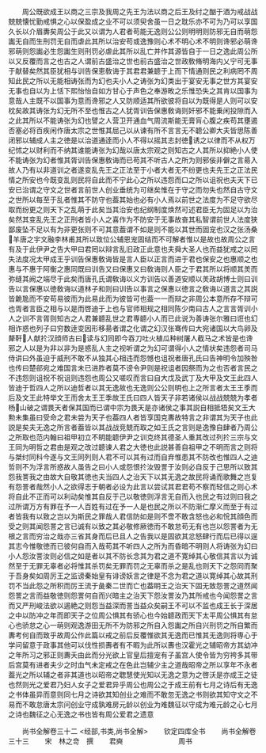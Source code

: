 <!-- { "loadSidebar": true } -->
　　周公既欲成王以商之三宗及我周之先王为法以商之后王及纣之酗于酒为戒战战兢兢懐忧勤戒惧之心以保盈成之业不可以须臾舍虽一日之耽乐亦不可为乃可以享国久长以介眉夀矣周公于此又以谓为人君者苟能无逸则公公则明明则防邪无自而萌怨讟无自而生刑罚无自而虐此其所以治安苟或逸豫则心术不明心术不明则谗邪必萌谗邪萌则怨讟必生怨讟生则刑罚必虐此其所以乱亡并作其源皆自于一日之逸此周公所以又反覆而言之也古之人谓前古盛治之世也前古盛治之世政敎脩明海内乂宁可无事于献替矣然其臣犹相与训告保恵敎诲于其君君兼聼于上而下情通则民之利病罔不周知此民之所以无能相诪张而为幻也夫小人之诪张为幻类出于宴安无事之世方其宴安无事也自以为上恬下熙怡怡自如方甘心于声色之奉游畋之乐惟恐失之其肯以国事为意哉人主既不以国事为意而谗邪之人又防顺适其所欲彼将自以为既得是人则可以安枕矣故其诪张为幻无所不至也惟古之人犹胥训告保惠敎诲则奸邪不能乗闲投隙而入之此其所以不能诪张为幻也譬之人营卫开通血气周流斯能无膏肓心腹之疾苟其壅遏否塞必将百疾闲作唐太宗之世惟其屈己以从谏有所不言言无不聼公卿大夫皆思陈善闭邪以辅成人主之徳是以治道通逹而小人不得以摇其志封徳诱之以律而不从权万纪怵之以财利而不纳其谁能诪张为幻哉以唐太宗观之则知古之人其所以抑絶小人使不能诪张为幻者惟其胥训告保惠敎诲而已苟其不听古人之所为则邪佞非僻之言昜入故人乃有以非道训之者遂变乱先王之正法至于小者大者无不纷更也夫先王之正法民情之所安也今既变乱则民将自此而不宁此心之所以违怨而口之所以诅祝也夫天下已安已治谓之守文之世者言前世人创业垂统为可继矣惟在于守之而勿失也然自古守文之世所以每至于乱者惟其不防守也葢其始也必有小人焉以前世之法度为不足守欲尽取而纷更之则天下之乱萌于此矣当其治安也纪纲制度焕然可述君臣无为固足以为治矣然其变乱先王之正刑者皆小人之喜作为不防安于无事故奋其私智谓前世人法度狭鄙废坠不足以有为非更张则不可其意葢谓不如是则不能以其世而固宠也汉之张汤桑羊唐之宇文融李林甫其所以致位公辅恩宠固结而不可解者惟以是故也故周公之言有及于此伊尹之告大甲曰君罔以辩言乱旧政正此意也夫舜大圣人也而益犹戒之以罔失法度况太甲成王乎训告保惠敎诲皆是言人臣以正言而进于君也保安之也惠顺之也惠与不惠于阿衡之惠同既曰训告又曰保惠又曰敎诲则人臣之于君其所以将顺其羙而弥缝其阙之端尽于此矣而唐孔氏谓敎诲以义方训告以善道安顺以羙政胡博士则曰训告以言保惠以徳敎诲以道林子和则曰训告以事言之保惠以徳言之敎诲以道言之其説皆臲卼而不安苟易彼而为此易此而为彼皆可也葢一一而辩之非周公本意所存不辩可也胥者言臣之相与以是而啓迪于上也与官师相规之相同陈少南曰古人之言言胥训小人之训不言胥则知古之人君兼聼乱世之君専聼小人而已此说为善诪张尔雅曰诳也幻相诈惑也列子曰穷数逹变因形移昜者谓之化谓之幻汉张骞传曰大宛诸国以大鸟卵及犛靬人献扵汉顔师古曰读与幻同即今吞刀吐火植瓜种树屠人截马之术皆是也谗邪之人以是为非以非为是惑乱人主之视听谓之为幻可谓得小人之情状矣违怨者司马侍讲曰外虽迫于威刑不敢不从独其心相违而怨憾也诅祝者唐孔氏曰告神明令加殃咎也传曰楚郤宛之难国言未已进胙者莫不谤令尹则是祝诅者因祭而为之也否者言民之不违怨则诅祝不祝诅则违怨也周公又嗟叹而言曰自大戊及武丁及大甲及文王此四人皆迪于哲四人之所以迪哲者以其无逸故也无逸则公公则明也上之所言者太王王季而后及文王此特举文王而舍太王王季故王氏曰四人皆天子非若诸侯以战战兢兢为孝者杨山破之谓畏天者保其国而已谓中宗为畏天是亦诸侯之事其説自相抵牾矣文王大勲未集虽曰受命之君未尝为天子也葢四人者皆享国克夀故特言之非谓其为天子也此説是矣夫无逸之所言者葢皆以其战战竞兢而取之如王氏之言则是逸豫自肆者乃周公之所取也范内翰曰祖甲初立不眀能聼伊尹之训克终其德圣人重其改过列扵三宗与文王同为明哲之君由是观之改过聼谏人君之大徳也此説甚善自祖甲之不明而言之则将与桀纣同科今遂与文王同列则人君不可以其有过而自弃惟患其不防改也惟四人之迪哲则不为浮言所惑故人虽告之曰小人或怨恨扵汝毁詈于汝则必自反于己思所以致其怨我詈我之由故大自敬其徳也夫当四人之治天下以其无逸之故民将诵而歌舞之岂复有怨詈者哉然小人之欲得志于朝者必设为此言以尝试其君君苟不察而轻信之则心术将自此不正而可以利动矣惟其自反于己以敬徳则浮言无自而入也民之有过则曰我之过所谓万方有罪在予一人百姓有过在予一人是也民之所以不防渐仁摩义而至于有过者皆我有以致之岂以为斯民之罪哉人君信防如是则不啻不敢含怒也必和恱其顔色而受之则其闻怨詈之言已诚有以致之其必敬修厥徳而不敢怠苟无有也岂以怨詈者为无根之言而穷治之哉亦三省其身而后已且人之告我以是固欲其忿怒肆行而后已得以逞其志今惟敬徳而已彼何自而入哉苟其不听四人之所为而昏暗不明则人将诪张为幻曰小人怨汝詈汝则必信之如是者以其不防长念其为君之道不寛绰其心敬信其言以为诚然至于无罪无辜者必将惟其杀罚矣无罪而罚之无辜而杀之是乱也则天下之怨同而聚于吾身矣如周厉王之监谤秦始皇有诽谤妖言之律是不念为君之道以寛绰其心故其刑罚不当此怨之所积而厉王流于彘秦二世而亡也葢眀王之治天下固无致怨詈之道然闻怨詈之言而益敬徳则怨詈何自而兴暗主之治天下怨汝詈汝乃其所戒也今闻怨詈之言而又严刑峻法欲以遏絶之则怨当益深而詈当益众矣嗣王不可以不监也成王长于深居之中以防冲之年而即天子之位周公惧其有骄心也今始聼政而天下太平周公惧其有怠心也骄怠之心一萌则观逸游田无所不为防邪之所自入怨讟之所自兴刑罚之所自繁而夀考何自而致乎故周公作此篇以戒之前后反覆惟欲其无逸而已惟其无逸则将専心于学问留意于政事其他可以伐性损夀者有不暇为此所以夀也汉霍光之辅昭帝方其幼冲之年所习之邪正则夀夭由此而分光欲上官皇后擅宠有子虽宫人使令皆为穷袴多其带后宫莫有进者夫少之时血气未定戒之在色此岂辅少主之道哉昭帝之所以享年不永者葢光之所以辅之者非其道也以昭帝之聦慧使光知以无逸之意为之啓沃是亦成王之徒也然则光之爱君乃妇人女子之爱君异乎周公也周公之于成王前有七月之诗后有无逸之书体虽异而意则同七月之诗欲其知创业之难而不敢忽无逸之书则欲其知守文之不易而不敢怠唐太宗问创业守成孰难房元龄以创业为难魏征以守成为难元龄之心七月之诗也魏征之心无逸之书也皆有周公爱君之遗意

　　尚书全解卷三十二
<经部,书类,尚书全解>
　　钦定四库全书
　　尚书全解卷三十三
　　宋　林之竒　撰
　　君奭　　　　　　　　周书
